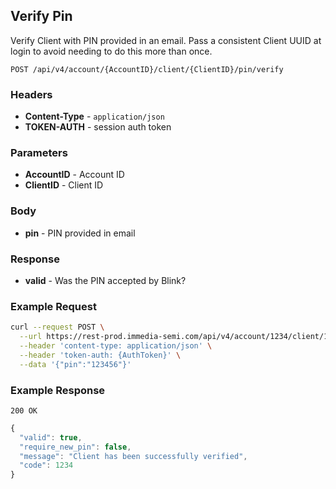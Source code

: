 ## Verify Pin
Verify Client with PIN provided in an email. Pass a consistent Client UUID at login to avoid needing to do this more than once.

`POST /api/v4/account/{AccountID}/client/{ClientID}/pin/verify`

### Headers
- **Content-Type** - `application/json`
- **TOKEN-AUTH** -  session auth token

### Parameters
- **AccountID** - Account ID
- **ClientID** - Client ID

### Body
- **pin** - PIN provided in email

### Response
- **valid** - Was the PIN accepted by Blink?


### Example Request
```sh
curl --request POST \
  --url https://rest-prod.immedia-semi.com/api/v4/account/1234/client/1234567/pin/verify \
  --header 'content-type: application/json' \
  --header 'token-auth: {AuthToken}' \
  --data '{"pin":"123456"}'
```


### Example Response
`200 OK`

```javascript
{
  "valid": true,
  "require_new_pin": false,
  "message": "Client has been successfully verified",
  "code": 1234
}
```
